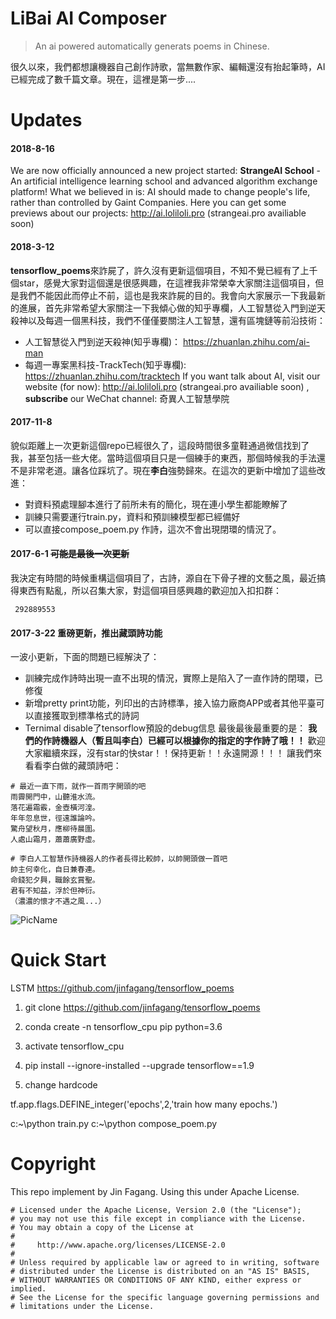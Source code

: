 # LiBai AI Composer

> An ai powered automatically generats poems in Chinese.

很久以來，我們都想讓機器自己創作詩歌，當無數作家、編輯還沒有抬起筆時，AI已經完成了數千篇文章。現在，這裡是第一步....


# Updates

#### 2018-8-16

We are now officially announced a new project started: **StrangeAI School** - An artificial intelligence learning school and advanced algorithm exchange platform! What we believed in is: AI should made to change people's life, rather than controlled by Gaint Companies.
Here you can get some previews about our projects: http://ai.loliloli.pro (strangeai.pro availiable soon)

#### 2018-3-12

**tensorflow_poems**來詐屍了，許久沒有更新這個項目，不知不覺已經有了上千個star，感覺大家對這個還是很感興趣，在這裡我非常榮幸大家關注這個項目，但是我們不能因此而停止不前，這也是我來詐屍的目的。我會向大家展示一下我最新的進展，首先非常希望大家關注一下我傾心做的知乎專欄，人工智慧從入門到逆天殺神以及每週一個黑科技，我們不僅僅要關注人工智慧，還有區塊鏈等前沿技術：

- 人工智慧從入門到逆天殺神(知乎專欄)： https://zhuanlan.zhihu.com/ai-man
- 每週一專案黑科技-TrackTech(知乎專欄):  https://zhuanlan.zhihu.com/tracktech
If you want talk about AI, visit our website (for now):  http://ai.loliloli.pro (strangeai.pro availiable soon)
 , **subscribe** our WeChat channel: 奇異人工智慧學院

#### 2017-11-8

貌似距離上一次更新這個repo已經很久了，這段時間很多童鞋通過微信找到了我，甚至包括一些大佬。當時這個項目只是一個練手的東西，那個時候我的手法還不是非常老道。讓各位踩坑了。現在**李白**強勢歸來。在這次的更新中增加了這些改進：

- 對資料預處理腳本進行了前所未有的簡化，現在連小學生都能瞭解了
- 訓練只需要運行train.py，資料和預訓練模型都已經備好
- 可以直接compose_poem.py 作詩，這次不會出現閉環的情況了。

#### 2017-6-1 ~~可能是最後一次更新~~

我決定有時間的時候重構這個項目了，古詩，源自在下骨子裡的文藝之風，最近搞得東西有點亂，所以召集大家，對這個項目感興趣的歡迎加入扣扣群：
```
 292889553
```


#### 2017-3-22 重磅更新，推出藏頭詩功能

一波小更新，下面的問題已經解決了：
* 訓練完成作詩時出現一直不出現的情況，實際上是陷入了一直作詩的閉環，已修復
* 新增pretty print功能，列印出的古詩標準，接入協力廠商APP或者其他平臺可以直接獲取到標準格式的詩詞
* Ternimal disable了tensorflow預設的debug信息
  最後最後最重要的是： **我們的作詩機器人（暫且叫李白）已經可以根據你的指定的字作詩了哦！！**
  歡迎大家繼續來踩，沒有star的快star！！保持更新！！永遠開源！！！
  讓我們來看看李白做的藏頭詩吧：

```
# 最近一直下雨，就作一首雨字開頭的吧
雨霽開門中，山聽淮水流。
落花遍霜霰，金壺橫河湟。
年年忽息世，徑遠誰論吟。
驚舟望秋月，應柳待晨圍。
人處山霜月，蕭蕭廣野虛。

# 李白人工智慧作詩機器人的作者長得比較帥，以帥開頭做一首吧
帥主何幸化，自日兼春連。
命錢犯夕興，職餘玄賞聖。
君有不知益，浮於但神衍。
（濃濃的懷才不遇之風...）
```

![PicName](http://ofwzcunzi.bkt.clouddn.com/VMBUVeqLjlXA6cUJ.png)


# Quick Start


LSTM
https://github.com/jinfagang/tensorflow_poems

1.	git clone https://github.com/jinfagang/tensorflow_poems

2.	conda create -n tensorflow_cpu pip python=3.6

3.	activate tensorflow_cpu

4.	pip install --ignore-installed --upgrade tensorflow==1.9

5.	change hardcode

tf.app.flags.DEFINE_integer('epochs',2,'train how many epochs.')

c:\~\python train.py
c:\~\python compose_poem.py







# Copyright

This repo implement by Jin Fagang. Using this under Apache License.

```
# Licensed under the Apache License, Version 2.0 (the "License");
# you may not use this file except in compliance with the License.
# You may obtain a copy of the License at
#
#     http://www.apache.org/licenses/LICENSE-2.0
#
# Unless required by applicable law or agreed to in writing, software
# distributed under the License is distributed on an "AS IS" BASIS,
# WITHOUT WARRANTIES OR CONDITIONS OF ANY KIND, either express or implied.
# See the License for the specific language governing permissions and
# limitations under the License.
```

